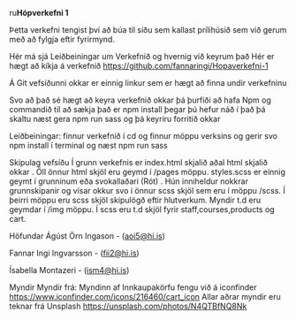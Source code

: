 ru<b>Hópverkefni 1</b>

Þetta verkefni tengist því að búa til síðu sem kallast prílihúsið sem við gerum með að fylgja eftir fyrirmynd.

Hér má sjá Leiðbeiningar um Verkefnið og hvernig við keyrum það
Hér er hægt að kíkja á verkefnið https://github.com/fannaringi/Hopaverkefni-1


Á Git vefsíðunni okkar er einnig linkur sem er hægt að finna undir verkefninu

Svo að það sé hægt að keyra verkefnið okkar þá þurfiði að hafa Npm og commandið til að sækja það er npm install þegar þú hefur náð í það þá skaltu næst gera npm run sass og þá keyriru forritið okkar
 
Leiðbeiningar: finnur verkefnið í cd og finnur möppu verksins og gerir svo npm install í terminal og næst npm run sass

Skipulag vefsíðu
Í grunn verkefnis er index.html skjalið aðal html skjalið okkar . Öll önnur html skjöl eru geymd í /pages möppu. styles.scss er einnig geymt í grunninum eða svokallaðari (Rót) . Hún inniheldur nokkrar grunnskipanir og vísar okkur svo í önnur scss skjöl sem eru í möppu /scss. Í þeirri möppu eru scss skjöl skipulögð eftir hlutverkum. Myndir t.d  eru geymdar í /img möppu.
Í scss eru t.d skjöl fyrir staff,courses,products og cart.

Höfundar
Ágúst Örn Ingason - (aoi5@hi.is)

Fannar Ingi Ingvarsson - (fii2@hi.is)

Ísabella Montazeri - (ism4@hi.is)

Myndir
Myndir frá:
Myndinn af Innkaupakörfu fengu við  á iconfinder
https://www.iconfinder.com/icons/216460/cart_icon
Allar aðrar myndir eru teknar  frá Unsplash
https://unsplash.com/photos/N4QTBfNQ8Nk
